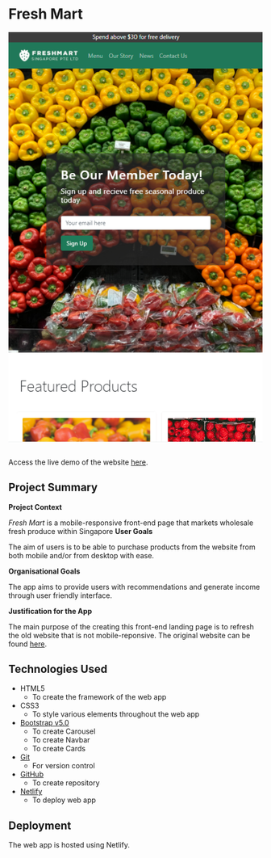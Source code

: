 # Fresh Mart  
<img src='images/freshmart.png' style='display:block'><br>

Access the live demo of the website [here](https://amazing-hamilton-02646f.netlify.app/).

## Project Summary

**Project Context**

 _Fresh Mart_ is a mobile-responsive front-end page that markets wholesale fresh produce within Singapore
**User Goals**

The aim of users is to be able to purchase products from the website from both mobile and/or from desktop with ease.

**Organisational Goals**

The app aims to provide users with recommendations and generate income through user friendly interface.

**Justification for the App**

The main purpose of the creating this front-end landing page is to refresh the old website that is not mobile-reponsive. The original website can be found [here](http://www.fmart.com.sg/).


## Technologies Used

* HTML5
    * To create the framework of the web app
* CSS3
    * To style various elements throughout the web app
* [Bootstrap v5.0](https://getbootstrap.com/docs/5.0/getting-started/introduction/)
    * To create Carousel
    * To create Navbar
    * To create Cards
* [Git](https://git-scm.com/)
    * For version control
* [GitHub](http://github.com)
    * To create repository
* [Netlify](https://www.netlify.com/)
    * To deploy web app

## Deployment

The web app is hosted using Netlify.

    

